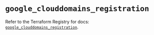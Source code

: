 # `google_clouddomains_registration`

Refer to the Terraform Registry for docs: [`google_clouddomains_registration`](https://registry.terraform.io/providers/hashicorp/google/6.14.0/docs/resources/clouddomains_registration).
